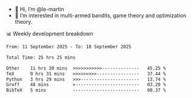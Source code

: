 - 👋 Hi, I’m @le-martin
- 👀 I’m interested in multi-armed bandits, game theory and optimization theory.
<!---- 💞️ I’m looking to collaborate on ...
- 📫 How to reach me ...-->

<!---
Tutorial for using WakaTime stats in GitHub profile: https://github.com/athul/waka-readme
-->

📊 Weekly development breakdown
<!--START_SECTION:waka-->

```txt
From: 11 September 2025 - To: 18 September 2025

Total Time: 25 hrs 25 mins

Other    11 hrs 30 mins  >>>>>>>>>>>--------------   45.25 %
TeX      9 hrs 31 mins   >>>>>>>>>----------------   37.44 %
Python   3 hrs 29 mins   >>>----------------------   13.74 %
Groff    48 mins         >------------------------   03.20 %
BibTeX   5 mins          -------------------------   00.37 %
```

<!--END_SECTION:waka-->

<!---
le-martin/le-martin is a ✨ special ✨ repository because its `README.md` (this file) appears on your GitHub profile.
You can click the Preview link to take a look at your changes.
--->
